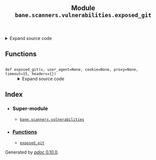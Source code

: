 <body>
<main>
<article id="content">
<header>
<h1 class="title">Module <code>bane.scanners.vulnerabilities.exposed_git</code></h1>
</header>
<section id="section-intro">
<details class="source">
<summary>
<span>Expand source code</span>
</summary>
<pre><code class="python">from bane.scanners.vulnerabilities.utils import *


def exposed_git(
    u,
    user_agent=None,
    cookie=None,
    proxy=None,
    timeout=15,
    headers={}
):
    if u.endswith(&#39;/&#39;)==True:
        u+=+&#39;.git&#39;
    else:
        u+=+&#39;/.git&#39;
    if user_agent:
            us = user_agent
    else:
            us = random.choice(ua)
    if cookie:
            hea = {&#34;User-Agent&#34;: us, &#34;Cookie&#34;: cookie}
    else:
            hea = {&#34;User-Agent&#34;: us}
    hea.update(headers)
    try:
        r=requests.Session().get(u,timeout=timeout,verify=False,proxies=proxy,headers=hea)
        if &#34;index of&#34; in r.text.lower() and &#34;/.git&#34; in r.text.lower():
            return True
    except:
        return False</code></pre>
</details>
</section>
<section>
</section>
<section>
</section>
<section>
<h2 class="section-title" id="header-functions">Functions</h2>
<dl>
<dt id="bane.scanners.vulnerabilities.exposed_git.exposed_git"><code class="name flex">
<span>def <span class="ident">exposed_git</span></span>(<span>u, user_agent=None, cookie=None, proxy=None, timeout=15, headers={})</span>
</code></dt>
<dd>
<div class="desc"></div>
<details class="source">
<summary>
<span>Expand source code</span>
</summary>
<pre><code class="python">def exposed_git(
    u,
    user_agent=None,
    cookie=None,
    proxy=None,
    timeout=15,
    headers={}
):
    if u.endswith(&#39;/&#39;)==True:
        u+=+&#39;.git&#39;
    else:
        u+=+&#39;/.git&#39;
    if user_agent:
            us = user_agent
    else:
            us = random.choice(ua)
    if cookie:
            hea = {&#34;User-Agent&#34;: us, &#34;Cookie&#34;: cookie}
    else:
            hea = {&#34;User-Agent&#34;: us}
    hea.update(headers)
    try:
        r=requests.Session().get(u,timeout=timeout,verify=False,proxies=proxy,headers=hea)
        if &#34;index of&#34; in r.text.lower() and &#34;/.git&#34; in r.text.lower():
            return True
    except:
        return False</code></pre>
</details>
</dd>
</dl>
</section>
<section>
</section>
</article>
<nav id="sidebar">
<h1>Index</h1>
<div class="toc">
<ul></ul>
</div>
<ul id="index">
<li><h3>Super-module</h3>
<ul>
<li><code><a title="bane.scanners.vulnerabilities" href="index.md">bane.scanners.vulnerabilities</a></code></li>
</ul>
</li>
<li><h3><a href="#header-functions">Functions</a></h3>
<ul class="">
<li><code><a title="bane.scanners.vulnerabilities.exposed_git.exposed_git" href="#bane.scanners.vulnerabilities.exposed_git.exposed_git">exposed_git</a></code></li>
</ul>
</li>
</ul>
</nav>
</main>
<footer id="footer">
<p>Generated by <a href="https://pdoc3.github.io/pdoc" title="pdoc: Python API documentation generator"><cite>pdoc</cite> 0.10.0</a>.</p>
</footer>
</body>
</html>